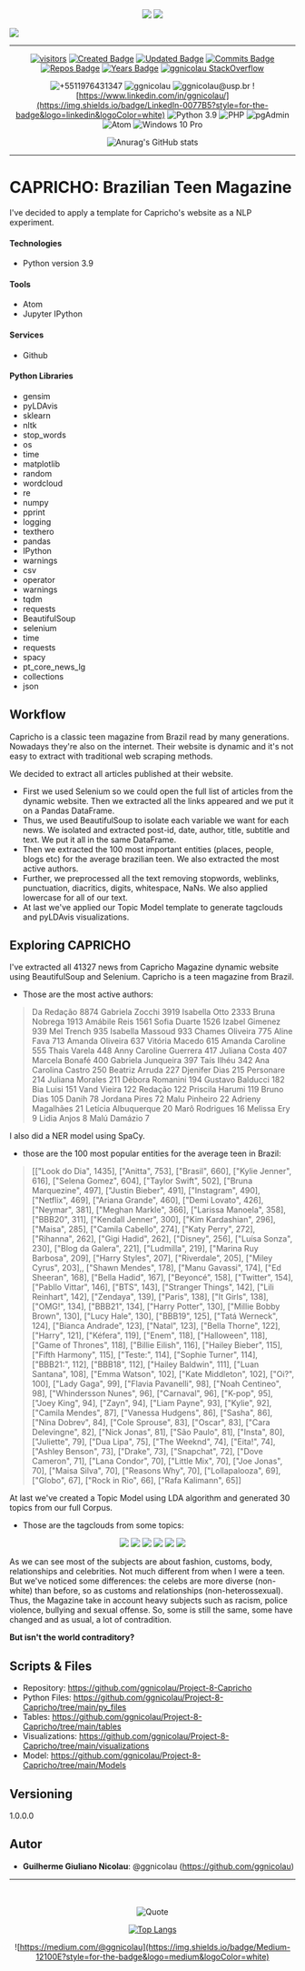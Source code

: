 <div align="center">
<img src="https://coursereport-production.imgix.net/uploads/school/logo/84/original/logo-ironhack-blue.png?w=200&h=200&dpr=1&q=75">
<img src="https://encrypted-tbn0.gstatic.com/images?q=tbn:ANd9GcTx0OPgRAs3027QxPjMtXI-1UtLxObz5x6rpvb5bVfEASQJ19fs9Bi14CLOOwwhtJoYXw&usqp=CAU">
</div>


<div align="left">

[![](https://readme-typing-svg.herokuapp.com/)](https://git.io/typing-svg)
</div>
<!--GITHUB_ACTIVITY:{"rows": 5}-->

---

<div align="center">

[![visitors](https://visitor-badge.glitch.me/badge?page_id=ggnicolau.visitor-badge)](https://badges.pufler.dev)
[![Created Badge](https://badges.pufler.dev/created/ggnicolau/Project-7-Hospital-Challenge)](https://badges.pufler.dev)
[![Updated Badge](https://badges.pufler.dev/updated/ggnicolau/Project-7-Hospital-Challenge)](https://badges.pufler.dev)
[![Commits Badge](https://badges.pufler.dev/commits/monthly/ggnicolau)](https://badges.pufler.dev)
[![Repos Badge](https://badges.pufler.dev/repos/ggnicolau)](https://badges.pufler.dev)
[![Years Badge](https://badges.pufler.dev/years/ggnicolau)](https://badges.pufler.dev)
[![ggnicolau StackOverflow](https://stackoverflow-badge.vercel.app/?userID=15673147)](https://stackoverflow.com/users/15673147/ggnicolau)

![+5511976431347](https://img.shields.io/badge/WhatsApp-25D366?style=for-the-badge&logo=whatsapp&logoColor=white)
![ggnicolau](https://img.shields.io/badge/Slack-4A154B?style=for-the-badge&logo=slack&logoColor=white)
![ggnicolau@usp.br](https://img.shields.io/badge/Gmail-D14836?style=for-the-badge&logo=gmail&logoColor=white)
![https://www.linkedin.com/in/ggnicolau/](https://img.shields.io/badge/LinkedIn-0077B5?style=for-the-badge&logo=linkedin&logoColor=white)
![Python 3.9](https://img.shields.io/badge/Python-3776AB?style=for-the-badge&logo=python&logoColor=white)
![PHP](https://img.shields.io/badge/PHP-777BB4?style=for-the-badge&logo=php&logoColor=white)
![pgAdmin](https://img.shields.io/badge/PostgreSQL-316192?style=for-the-badge&logo=postgresql&logoColor=white)
![Atom](https://img.shields.io/badge/Atom-66595C?style=for-the-badge&logo=Atom&logoColor=white)
![Windows 10 Pro](https://img.shields.io/badge/Windows-0078D6?style=for-the-badge&logo=windows&logoColor=white)

![Anurag's GitHub stats](https://github-readme-stats.vercel.app/api?username=ggnicolau&show_icons=true&theme=darcula)
</div>
<!--GITHUB_ACTIVITY:{"rows": 5}-->

---

<div align="left">
<div class=''text-justify''>

# CAPRICHO: Brazilian Teen Magazine
I've decided to apply a template for Capricho's website as a NLP experiment.


#### Technologies
* Python version  3.9


#### Tools
* Atom
* Jupyter IPython

#### Services
* Github

#### Python Libraries
* gensim
* pyLDAvis
* sklearn
* nltk
* stop_words
* os
* time
* matplotlib
* random
* wordcloud
* re
* numpy
* pprint
* logging
* texthero
* pandas
* IPython
* warnings
* csv
* operator
* warnings
* tqdm
* requests
* BeautifulSoup
* selenium
* time
* requests
* spacy
* pt_core_news_lg
* collections
* json

## Workflow
Capricho is a classic teen magazine from Brazil read by many generations. Nowadays they're also on the internet. Their website is dynamic and it's not easy to extract with traditional web scraping methods.

We decided to extract all articles published at their website.

* First we used Selenium so we could open the full list of articles from the dynamic website. Then we extracted all the links appeared and we put it on a Pandas DataFrame.
* Thus, we used BeautifulSoup to isolate each variable we want for each news. We isolated and extracted post-id, date, author, title, subtitle and text. We put it all in the same DataFrame.
* Then we extracted the 100 most important entities (places, people, blogs etc) for the average brazilian teen. We also extracted the most active authors.
* Further, we preprocessed all the text removing stopwords, weblinks, punctuation, diacritics, digits, whitespace, NaNs. We also applied lowercase for all of our text.
* At last we've applied our Topic Model template to generate tagclouds and pyLDAvis visualizations.

## Exploring CAPRICHO
I've extracted all 41327 news from Capricho Magazine dynamic website using BeautifulSoup and Selenium. Capricho is a teen magazine from Brazil.
* Those are the most active authors:
> Da Redação                                                              8874
> Gabriela Zocchi                                                         3919
> Isabella Otto                                                           2333
> Bruna Nobrega                                                           1913
> Amábile Reis                                                            1561
> Sofia Duarte                                                            1526
> Izabel Gimenez                                                           939
> Mel Trench                                                               935
> Isabella Massoud                                                         933
> Chames Oliveira                                                          775
> Aline Fava                                                               713
> Amanda Oliveira                                                          637
> Vitória Macedo                                                           615
> Amanda Caroline                                                          555
> Thais Varela                                                             448
> Anny Caroline Guerrera                                                   417
> Juliana Costa                                                            407
> Marcela Bonafé                                                           400
> Gabriela Junqueira                                                       397
> Taís Ilhéu                                                               342
> Ana Carolina Castro                                                      250
> Beatriz Arruda                                                           227
> Djenifer Dias                                                            215
> Personare                                                                214
> Juliana Morales                                                          211
> Débora Romanini                                                          194
> Gustavo Balducci                                                         182
> Bia Luisi                                                                151
> Vand Vieira                                                              122
> Redação                                                                  122
> Priscila Harumi                                                          119
> Bruno Dias                                                               105
> Danih                                                                     78
> Jordana Pires                                                             72
> Malu Pinheiro                                                             22
> Adrieny Magalhães                                                         21
> Letícia Albuquerque                                                       20
> Marô Rodrigues                                                            16
> Melissa Ery                                                                9
> Lidia Anjos                                                                8
> Malú Damázio                                                               7

I also did a NER model using SpaCy.
* those are the 100 most popular entities for the average teen in Brazil:
> [["Look do Dia", 1435], ["Anitta", 753], ["Brasil", 660], ["Kylie Jenner", 616], ["Selena Gomez", 604], ["Taylor Swift", 502], ["Bruna Marquezine", 497], ["Justin Bieber", 491], ["Instagram", 490], ["Netflix", 469], ["Ariana Grande", 460], ["Demi Lovato", 426], ["Neymar", 381], ["Meghan Markle", 366], ["Larissa Manoela", 358], ["BBB20", 311], ["Kendall Jenner", 300], ["Kim Kardashian", 296], ["Maisa", 285], ["Camila Cabello", 274], ["Katy Perry", 272], ["Rihanna", 262], ["Gigi Hadid", 262], ["Disney", 256], ["Luísa Sonza", 230], ["Blog da Galera", 221], ["Ludmilla", 219], ["Marina Ruy Barbosa", 209], ["Harry Styles", 207], ["Riverdale", 205], ["Miley Cyrus", 203],, ["Shawn Mendes", 178], ["Manu Gavassi", 174], ["Ed Sheeran", 168], ["Bella Hadid", 167], ["Beyoncé", 158], ["Twitter", 154], ["Pabllo Vittar", 146], ["BTS", 143], ["Stranger Things", 142], ["Lili Reinhart", 142], ["Zendaya", 139], ["Paris", 138], ["It Girls", 138], ["OMG!", 134], ["BBB21", 134], ["Harry Potter", 130], ["Millie Bobby Brown", 130], ["Lucy Hale", 130], ["BBB19", 125], ["Tatá Werneck", 124], ["Bianca Andrade", 123], ["Natal", 123], ["Bella Thorne", 122], ["Harry", 121], ["Kéfera", 119], ["Enem", 118], ["Halloween", 118], ["Game of Thrones", 118], ["Billie Eilish", 116], ["Hailey Bieber", 115], ["Fifth Harmony", 115], ["Teste:", 114], ["Sophie Turner", 114], ["BBB21:", 112], ["BBB18", 112], ["Hailey Baldwin", 111], ["Luan Santana", 108], ["Emma Watson", 102], ["Kate Middleton", 102], ["Oi?", 100], ["Lady Gaga", 99], ["Flavia Pavanelli", 98], ["Noah Centineo", 98], ["Whindersson Nunes", 96], ["Carnaval", 96], ["K-pop", 95], ["Joey King", 94], ["Zayn", 94], ["Liam Payne", 93], ["Kylie", 92], ["Camila Mendes", 87], ["Vanessa Hudgens", 86], ["Sasha", 86], ["Nina Dobrev", 84], ["Cole Sprouse", 83], ["Oscar", 83], ["Cara Delevingne", 82], ["Nick Jonas", 81], ["São Paulo", 81], ["Insta", 80], ["Juliette", 79], ["Dua Lipa", 75], ["The Weeknd", 74], ["Eita!", 74], ["Ashley Benson", 73], ["Drake", 73], ["Snapchat", 72], ["Dove Cameron", 71], ["Lana Condor", 70], ["Little Mix", 70], ["Joe Jonas", 70], ["Maisa Silva", 70], ["Reasons Why", 70], ["Lollapalooza", 69], ["Globo", 67], ["Rock in Rio", 66], ["Rafa Kalimann", 65]]

At last we've created a Topic Model using LDA algorithm and generated 30 topics from our full Corpus.
* Those are the tagclouds from some topics:


<div align="center">
<img src="https://github.com/ggnicolau/Project-8-Capricho/blob/main/visualizations/capricho_filter_full_clean4.png">
<img src="https://github.com/ggnicolau/Project-8-Capricho/blob/main/visualizations/capricho_filter_full_clean17.png">
<img src="https://github.com/ggnicolau/Project-8-Capricho/blob/main/visualizations/capricho_filter_full_clean22.png">
<img src="https://github.com/ggnicolau/Project-8-Capricho/blob/main/visualizations/capricho_filter_full_clean23.png">
<img src="https://github.com/ggnicolau/Project-8-Capricho/blob/main/visualizations/capricho_filter_full_clean26.png">
<img src="https://github.com/ggnicolau/Project-8-Capricho/blob/main/visualizations/capricho_filter_full_clean11.png">
</div>

As we can see most of the subjects are about fashion, customs, body, relationships and celebrities. Not much different from when I were a teen. But we've noticed some differences: the celebs are more diverse (non-white) than before, so as customs and relationships (non-heterossexual). Thus, the Magazine take in account heavy subjects such as racism, police violence, bullying and sexual offense. So, some is still the same, some have changed and as usual, a lot of contradition.


**But isn't the world contraditory?**


## Scripts & Files
* Repository: https://github.com/ggnicolau/Project-8-Capricho
* Python Files: https://github.com/ggnicolau/Project-8-Capricho/tree/main/py_files
* Tables:  https://github.com/ggnicolau/Project-8-Capricho/tree/main/tables
* Visualizations: https://github.com/ggnicolau/Project-8-Capricho/tree/main/visualizations
* Model: https://github.com/ggnicolau/Project-8-Capricho/tree/main/Models

## Versioning

1.0.0.0

## Autor

* **Guilherme Giuliano Nicolau**: @ggnicolau (https://github.com/ggnicolau)

</div>

<!--GITHUB_ACTIVITY:{"rows": 5}-->

---

<div align="center">

<br/><br/>
![Quote](https://github-readme-quotes.herokuapp.com/quote?theme=dark&animation=grow_out_in)

[![Top Langs](https://github-readme-stats.vercel.app/api/top-langs/?username=ggnicolau&layout=compact)](https://github.com/anuraghazra/github-readme-stats)

![https://medium.com/@ggnicolau](https://img.shields.io/badge/Medium-12100E?style=for-the-badge&logo=medium&logoColor=white)


</div>
